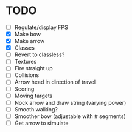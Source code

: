 # TODO
- [ ] Regulate/display FPS
- [x] Make bow
- [x] Make arrow
- [x] Classes
- [ ] Revert to classless?
- [ ] Textures
- [ ] Fire straight up
- [ ] Collisions
- [ ] Arrow head in direction of travel
- [ ] Scoring
- [ ] Moving targets
- [ ] Nock arrow and draw string (varying power)
- [ ] Smooth walking?
- [ ] Smoother bow (adjustable with # segments)
- [ ] Get arrow to simulate
